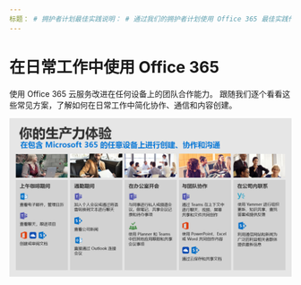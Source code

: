 ```yaml
---
标题： # 拥护者计划最佳实践说明： # 通过我们的拥护者计划使用 Office 365 最佳实践作者： {github-id} # karuanag ms. author： {毫秒-别名} # karuanag ms.： {@date} # 02/01/2019 毫秒. 主题：入门号码。服务： sharepoint online
---
```


# <a name="day-in-the-life-with-office-365"></a>在日常工作中使用 Office 365

使用 Office 365 云服务改进在任何设备上的团队合作能力。  跟随我们逐个看看这些常见方案，了解如何在日常工作中简化协作、通信和内容创建。  

![“在日常工作中使用 Office 365”视觉图像](media/m365day.png)


